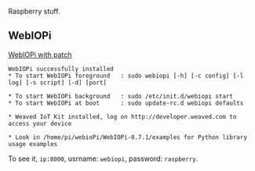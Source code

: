Raspberry stuff.


## WebIOPi

[WebIOPi with patch](https://github.com/doublebind/raspi)

``` vi
WebIOPi successfully installed
* To start WebIOPi foreground   : sudo webiopi [-h] [-c config] [-l log] [-s script] [-d] [port]

* To start WebIOPi background   : sudo /etc/init.d/webiopi start
* To start WebIOPi at boot      : sudo update-rc.d webiopi defaults

* Weaved IoT Kit installed, log on http://developer.weaved.com to access your device

* Look in /home/pi/webioPi/WebIOPi-0.7.1/examples for Python library usage examples
```

To see it, `ip:8000`, usrname: `webiopi`, password: `raspberry`.